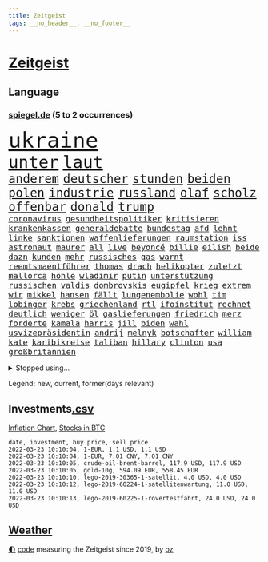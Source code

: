 ```yaml
---
title: Zeitgeist
tags: __no_header__, __no_footer__
---
```


# [Zeitgeist](https://oliz.io/zeitgeist/)

## Language

<h3><a href="https://www.spiegel.de" target="_blank">spiegel.de</a> (5 to 2 occurrences)</h3>
<p style="font-family:monospace">
<span style="font-size:32pt"><a href="news_links.html#ukraine" class="current">ukraine</a></span>
<br>
<span style="font-size:25pt"><a href="news_links.html#unter" class="current">unter</a></span>
<span style="font-size:25pt"><a href="news_links.html#laut" class="current">laut</a></span>
<br>
<span style="font-size:18pt"><a href="news_links.html#anderem" class="current">anderem</a></span>
<span style="font-size:18pt"><a href="news_links.html#deutscher" class="current">deutscher</a></span>
<span style="font-size:18pt"><a href="news_links.html#stunden" class="current">stunden</a></span>
<span style="font-size:18pt"><a href="news_links.html#beiden" class="current">beiden</a></span>
<span style="font-size:18pt"><a href="news_links.html#polen" class="current">polen</a></span>
<span style="font-size:18pt"><a href="news_links.html#industrie" class="current">industrie</a></span>
<span style="font-size:18pt"><a href="news_links.html#russland" class="current">russland</a></span>
<span style="font-size:18pt"><a href="news_links.html#olaf" class="current">olaf</a></span>
<span style="font-size:18pt"><a href="news_links.html#scholz" class="current">scholz</a></span>
<span style="font-size:18pt"><a href="news_links.html#offenbar" class="current">offenbar</a></span>
<span style="font-size:18pt"><a href="news_links.html#donald" class="current">donald</a></span>
<span style="font-size:18pt"><a href="news_links.html#trump" class="current">trump</a></span>
<br>
<span style="font-size:12pt"><a href="news_links.html#coronavirus" class="current">coronavirus</a></span>
<span style="font-size:12pt"><a href="news_links.html#gesundheitspolitiker" class="current">gesundheitspolitiker</a></span>
<span style="font-size:12pt"><a href="news_links.html#kritisieren" class="current">kritisieren</a></span>
<span style="font-size:12pt"><a href="news_links.html#krankenkassen" class="current">krankenkassen</a></span>
<span style="font-size:12pt"><a href="news_links.html#generaldebatte" class="new">generaldebatte</a></span>
<span style="font-size:12pt"><a href="news_links.html#bundestag" class="current">bundestag</a></span>
<span style="font-size:12pt"><a href="news_links.html#afd" class="current">afd</a></span>
<span style="font-size:12pt"><a href="news_links.html#lehnt" class="current">lehnt</a></span>
<span style="font-size:12pt"><a href="news_links.html#linke" class="current">linke</a></span>
<span style="font-size:12pt"><a href="news_links.html#sanktionen" class="current">sanktionen</a></span>
<span style="font-size:12pt"><a href="news_links.html#waffenlieferungen" class="current">waffenlieferungen</a></span>
<span style="font-size:12pt"><a href="news_links.html#raumstation" class="current">raumstation</a></span>
<span style="font-size:12pt"><a href="news_links.html#iss" class="current">iss</a></span>
<span style="font-size:12pt"><a href="news_links.html#astronaut" class="new">astronaut</a></span>
<span style="font-size:12pt"><a href="news_links.html#maurer" class="current">maurer</a></span>
<span style="font-size:12pt"><a href="news_links.html#all" class="current">all</a></span>
<span style="font-size:12pt"><a href="news_links.html#live" class="current">live</a></span>
<span style="font-size:12pt"><a href="news_links.html#beyoncé" class="current">beyoncé</a></span>
<span style="font-size:12pt"><a href="news_links.html#billie" class="current">billie</a></span>
<span style="font-size:12pt"><a href="news_links.html#eilish" class="current">eilish</a></span>
<span style="font-size:12pt"><a href="news_links.html#beide" class="current">beide</a></span>
<span style="font-size:12pt"><a href="news_links.html#dazn" class="current">dazn</a></span>
<span style="font-size:12pt"><a href="news_links.html#kunden" class="current">kunden</a></span>
<span style="font-size:12pt"><a href="news_links.html#mehr" class="current">mehr</a></span>
<span style="font-size:12pt"><a href="news_links.html#russisches" class="current">russisches</a></span>
<span style="font-size:12pt"><a href="news_links.html#gas" class="current">gas</a></span>
<span style="font-size:12pt"><a href="news_links.html#warnt" class="current">warnt</a></span>
<span style="font-size:12pt"><a href="news_links.html#reemtsmaentführer" class="current">reemtsmaentführer</a></span>
<span style="font-size:12pt"><a href="news_links.html#thomas" class="current">thomas</a></span>
<span style="font-size:12pt"><a href="news_links.html#drach" class="current">drach</a></span>
<span style="font-size:12pt"><a href="news_links.html#helikopter" class="current">helikopter</a></span>
<span style="font-size:12pt"><a href="news_links.html#zuletzt" class="current">zuletzt</a></span>
<span style="font-size:12pt"><a href="news_links.html#mallorca" class="current">mallorca</a></span>
<span style="font-size:12pt"><a href="news_links.html#höhle" class="current">höhle</a></span>
<span style="font-size:12pt"><a href="news_links.html#wladimir" class="current">wladimir</a></span>
<span style="font-size:12pt"><a href="news_links.html#putin" class="current">putin</a></span>
<span style="font-size:12pt"><a href="news_links.html#unterstützung" class="current">unterstützung</a></span>
<span style="font-size:12pt"><a href="news_links.html#russischen" class="current">russischen</a></span>
<span style="font-size:12pt"><a href="news_links.html#valdis" class="new">valdis</a></span>
<span style="font-size:12pt"><a href="news_links.html#dombrovskis" class="new">dombrovskis</a></span>
<span style="font-size:12pt"><a href="news_links.html#eugipfel" class="current">eugipfel</a></span>
<span style="font-size:12pt"><a href="news_links.html#krieg" class="current">krieg</a></span>
<span style="font-size:12pt"><a href="news_links.html#extrem" class="current">extrem</a></span>
<span style="font-size:12pt"><a href="news_links.html#wir" class="current">wir</a></span>
<span style="font-size:12pt"><a href="news_links.html#mikkel" class="new">mikkel</a></span>
<span style="font-size:12pt"><a href="news_links.html#hansen" class="new">hansen</a></span>
<span style="font-size:12pt"><a href="news_links.html#fällt" class="current">fällt</a></span>
<span style="font-size:12pt"><a href="news_links.html#lungenembolie" class="new">lungenembolie</a></span>
<span style="font-size:12pt"><a href="news_links.html#wohl" class="current">wohl</a></span>
<span style="font-size:12pt"><a href="news_links.html#tim" class="current">tim</a></span>
<span style="font-size:12pt"><a href="news_links.html#lobinger" class="new">lobinger</a></span>
<span style="font-size:12pt"><a href="news_links.html#krebs" class="current">krebs</a></span>
<span style="font-size:12pt"><a href="news_links.html#griechenland" class="current">griechenland</a></span>
<span style="font-size:12pt"><a href="news_links.html#rtl" class="current">rtl</a></span>
<span style="font-size:12pt"><a href="news_links.html#ifoinstitut" class="current">ifoinstitut</a></span>
<span style="font-size:12pt"><a href="news_links.html#rechnet" class="current">rechnet</a></span>
<span style="font-size:12pt"><a href="news_links.html#deutlich" class="current">deutlich</a></span>
<span style="font-size:12pt"><a href="news_links.html#weniger" class="current">weniger</a></span>
<span style="font-size:12pt"><a href="news_links.html#öl" class="current">öl</a></span>
<span style="font-size:12pt"><a href="news_links.html#gaslieferungen" class="current">gaslieferungen</a></span>
<span style="font-size:12pt"><a href="news_links.html#friedrich" class="current">friedrich</a></span>
<span style="font-size:12pt"><a href="news_links.html#merz" class="current">merz</a></span>
<span style="font-size:12pt"><a href="news_links.html#forderte" class="current">forderte</a></span>
<span style="font-size:12pt"><a href="news_links.html#kamala" class="current">kamala</a></span>
<span style="font-size:12pt"><a href="news_links.html#harris" class="current">harris</a></span>
<span style="font-size:12pt"><a href="news_links.html#jill" class="current">jill</a></span>
<span style="font-size:12pt"><a href="news_links.html#biden" class="current">biden</a></span>
<span style="font-size:12pt"><a href="news_links.html#wahl" class="current">wahl</a></span>
<span style="font-size:12pt"><a href="news_links.html#usvizepräsidentin" class="current">usvizepräsidentin</a></span>
<span style="font-size:12pt"><a href="news_links.html#andrij" class="current">andrij</a></span>
<span style="font-size:12pt"><a href="news_links.html#melnyk" class="current">melnyk</a></span>
<span style="font-size:12pt"><a href="news_links.html#botschafter" class="current">botschafter</a></span>
<span style="font-size:12pt"><a href="news_links.html#william" class="current">william</a></span>
<span style="font-size:12pt"><a href="news_links.html#kate" class="current">kate</a></span>
<span style="font-size:12pt"><a href="news_links.html#karibikreise" class="new">karibikreise</a></span>
<span style="font-size:12pt"><a href="news_links.html#taliban" class="current">taliban</a></span>
<span style="font-size:12pt"><a href="news_links.html#hillary" class="new">hillary</a></span>
<span style="font-size:12pt"><a href="news_links.html#clinton" class="new">clinton</a></span>
<span style="font-size:12pt"><a href="news_links.html#usa" class="current">usa</a></span>
<span style="font-size:12pt"><a href="news_links.html#großbritannien" class="current">großbritannien</a></span>
</p>
<details>
<summary>Stopped using...</summary>
<p class="former" style="font-size:12pt">
bergen(518) bewaffnete(518) de(518) gerechtigkeit(518) wütet(518) partie(517) strand(517) wünscht(517) alternativen(516) angeles(516) anschlag(516) beispiel(516) co₂(516) ermordet(516) handeln(516) manager(516) schwedische(516) wolfgang(516) arm(515) bilanz(515) bühne(515) demokraten(515) entlastet(515) entwicklungen(515) kündigung(515) netzwerken(515) premierminister(515) schlimmer(515) verzögert(515) wettbewerb(515) äußerst(515) beispielen(514) gründer(514) häufiger(514) irgendwann(514) klimaneutral(514) kolumnist(514) komplizen(514) kraftvoll(514) kriminellen(514) literatur(514) rechtsextremismus(514) reform(514) turin(514) drama(513) entlassung(513) figur(513) kurzfristig(513) medizin(513) achtelfinale(512) bundesrepublik(512) erhoben(512) fand(512) flieht(512) gedenken(512) gleichberechtigung(512) heftig(512) innenministerium(512) jobs(512) jörg(512) paare(512) passagiere(512) rassistische(512) reduziert(512) star(512) verstorbenen(512) weltweiten(512) 150(511) 6(511) angemessen(511) digitaler(511) durchsetzen(511) gutachten(511) hebt(511) hotel(511) kapitän(511) muster(511) ruf(511) san(511) spdpolitikerin(511) sturz(511) teilnehmer(511) timo(511) verlief(511) verschärfung(511) wiederwahl(511) arbeitnehmer(510) arzt(510) bars(510) einführen(510) eugh(510) illegale(510) maximal(510) mitunter(510) persönlich(510) podium(510) terroristen(510) ulm(510) verlegt(510) wahlen(510) weise(510) weisen(510) augsburg(509) bekannten(509) entwurf(509) erneute(509) haseloff(509) katze(509) kurve(509) misshandelt(509) mutmaßlicher(509) nordsee(509) post(509) verdiente(509) vertrauen(509) ärzten(509) armin(508) beklagen(508) dachte(508) entfernt(508) ideen(508) kanzlerin(508) leiten(508) mengen(508) menschenleben(508) überzeugen(508) aufsehen(507) brauchte(507) dach(507) einstieg(507) geduld(507) geräte(507) hinweisen(507) illegal(507) vertreter(507) überwunden(507) bewegung(506) erholt(506) feier(506) lob(506) opfern(506) rassistischen(506) rechtlich(506) riss(506) schwindet(506) sensation(506) ungarns(506) weitergegeben(506) yorker(506) atem(505) ausreichend(505) beginnen(505) begrenzen(505) digitalen(505) internen(505) kleines(505) langfristig(505) schweigen(505) spanischen(505) spott(505) starken(505) vielerorts(505) abschaffen(504) anlagen(504) anwälte(504) bot(504) debatten(504) djokovic(504) entscheidenden(504) erlitt(504) inszeniert(504) verstärken(504) weite(504) werbung(504) übernahme(504) debakel(503) durften(503) gefährlicher(503) hände(503) kostenlose(503) lothar(503) modell(503) party(503) zugelassen(503) überprüft(503) abstand(502) beschert(502) boden(502) freunden(502) gefördert(502) lakers(502) metropolen(502) punkten(502) regensburg(502) scharfe(502) trieb(502) album(501) bolsonaro(501) erlebte(501) ermittlern(501) extremen(501) geprüft(501) islamisten(501) jair(501) lagen(501) meist(501) netzwerk(501) rat(501) schöne(501) sexuell(501) spektakulären(501) töten(501) big(500) coach(500) dennis(500) dominanz(500) grün(500) kimmich(500) null(500) schüssen(500) sportlerinnen(500) teamkollegen(500) 2011(499) auskunft(499) fußballprofi(499) ständig(499) tragödie(499) womit(499) betont(498) biontech(498) euparlament(498) restaurant(498) stärksten(498) triumph(498) verbessert(498) wähler(498) abgehört(497) alice(497) gestritten(497) kilometern(497) kinos(497) meinen(497) toter(497) auftrag(496) begriff(496) festgestellt(496) petra(496) unzählige(496) beinahe(495) erschöpft(495) geimpft(494) seltsame(494) vermeintlichen(493) fehlten(492) landete(492) matthew(492) pkw(492) zahlte(492) zusammenstoß(492) erinnerung(491) gästen(491) monats(491) aktie(490) enden(490) entspannung(490) verwickelt(490) züge(490) engpässe(489) ministerium(489) aussehen(488) klarer(488) kontaktbeschränkungen(488) ostsee(488) zukünftig(488) 19jähriger(487) dran(487) papier(487) rettete(487) steffen(487) kracht(486) nachbar(486) sachsens(486) schießen(486) verheerend(486) digital(485) griechischen(485) justin(485) enttäuschung(484) erschießt(484) kostenlos(484) rang(484) stürzen(484) gewahrsam(483) insolvenz(483) lachen(483) vorbereitung(483) ute(482) verzeichnet(482) fortsetzung(481) klimaziele(480) schaut(480) vermisste(480) bangt(479) pushbacks(479) enthüllungen(478) intensivstation(478) uhaft(478) verkürzt(478) vermissten(478) ältere(478) einblick(477) wirbel(477) abstieg(476) football(476) pilot(476) verfassungsgericht(476) andrew(475) festhalten(475) maschine(475) ungeklärt(475) doping(474) katharina(473) schritten(472) schätzen(472) smartphones(471) verschafft(471) einleiten(470) geblieben(469) klees(469) runden(469) sophie(469) staus(469) verpflichten(469) flug(467) hype(467) dorf(466) sogenannten(466) wiedergewählt(466) voraussichtlich(464) annäherung(463) johannes(462) verhinderte(462) voraussetzung(462) armen(460) geimpfte(460) kontert(459) staatsoberhaupt(459) premiers(455) spacex(455) versicherer(455) gewusst(454) lockern(454) rolf(453) coronafolgen(452) tolle(452) gesichter(451) möglichkeit(451) daheim(450) gala(450) rätseln(448) bundespräsidenten(447) schadensersatz(446) coronaimpfung(445) politischer(444) heimsieg(443) solches(439) biontech/pfizer(438) geheime(438) befunden(437) flogen(437) kilo(437) badenwürttembergischen(436) coronawochenüberblick(434) effekt(433) kopfverletzungen(424) dosis(419) spritze(417) glasgow(408) technische(407) öffnet(406) juristische(402) wucht(402) kreuzung(400) verschickt(393) karriereende(389) passagier(387) trinken(383) faust(381) afghanistans(378) anfeindungen(378) fahrbahn(377) grab(377) haiti(376) großstädten(372) rückgang(370) j(369) notstand(366) missbrauchsvorwürfen(361) rausch(360) happy(355) kündigungen(351) angefeindet(350) strecken(349) erschoss(347) bewirbt(343) ermittlungsverfahren(341) schenkt(341) 15jähriger(334) unis(331) zoff(325) bundesstaaten(324) kanadischen(322) aufreger(319) höchster(316) linda(314) brian(312) pcrtests(311) niemandem(310) wütenden(308) reichtum(304) außenseiter(302) 2045(298) genesene(294) zurückzukehren(292) nationaltrainer(284) historikerin(280) lebend(278) gefilmt(276) gefälscht(276) impfquote(275) akzeptieren(273) stärkere(271) zusammenarbeiten(268) unschuldig(266) darstellung(265) ausgestellt(263) lokal(260) us(259) anführer(256) naht(254) scheiterten(254) kündigten(251) antisemitisch(250) zusammengestoßen(249) gerüchten(244) bundesanwaltschaft(242) kämpften(242) millionenentschädigung(242) astronomen(240) demenz(240) seenot(239) spitzenpolitiker(238) geldwäsche(237) rechtens(233) dick(232) umweltverbände(232) bundesrat(231) kürzen(229) verunsichert(229) attackierte(228) hanau(228) selbstkritisch(227) nächster(226) fühlte(224) hamburgs(224) kreißsaal(224) bafin(221) mittels(221) nähert(221) brasilianischen(220) hochwasser(220) zähne(220) saßen(217) 210(216) superstars(215) topmanager(214) beliebte(213) 120(212) sportlern(211) krisenmanagement(210) kameras(209) zutritt(208) dämpfen(207) abzugeben(206) erkenntnissen(205) labore(205) abwesenheit(204) berühmteste(204) nachträglich(204) rätselhafte(204) carrie(203) immobilienmarkt(203) 1992(202) coronaleugnern(201) regnet(201) transportieren(201) aufwand(199) köpfen(199) navy(198) lebenden(197) sprint(197) achtjährige(195) befürchtete(195) ertranken(195) benedikt(192) gewählte(191) tabellenführer(190) chappatte(189) pcrtest(189) rast(189) wahrscheinlicher(189) anlage(187) gewohnt(185) jahn(183) autokonzerne(182) samsungs(182) wahlberechtigten(182) orlando(181) neuesten(180) zeitungsbericht(178) ausgeschöpft(177) francisco(177) gehälter(177) somalia(176) springer(175) tränengas(175) tennessee(174) wahlkampfauftakt(174) taxi(172) volkspartei(172) prangert(171) hawaii(170) delivery(169) hero(169) längsten(169) vergnügen(168) atombombe(167) staatsanwältin(167) virginia(167) fehlender(165) tatenlos(165) 06(164) coronaleugner(163) dealer(163) historisches(163) hofften(163) schnelles(163) einzuschätzen(161) kurssturz(161) startplatz(161) dschihadisten(160) grafiken(160) trage(160) elektrisch(159) militärübung(159) coronaprotest(158) ernsthafte(158) giuffre(158) impfnachweise(158) wohnungsnot(158) augenhöhe(155) finanzhilfen(155) nolan(155) australiens(154) deaktiviert(154) wertet(154) demo(153) emotionen(153) euparlamentarier(153) mutmaßliches(152) 3gregel(151) umgebracht(151) basketballstar(150) weltraum(150) 15000(149) heinrich(149) lithium(149) fdppolitiker(148) morgan(148) redet(148) schwachstelle(148) franz(147) 1975(146) briefe(146) celtics(146) kurze(146) riefen(146) skispringen(146) tiefer(146) rwe(145) siebenmal(145) klägerin(144) mützenich(144) erneuerbaren(143) rückschlägen(143) spiegelrecherchen(143) hannah(142) presseschau(142) wichtiges(142) bedrohte(141) leise(141) liest(141) bernard(140) brennenden(140) direkte(140) rekonstruiert(140) schmuggel(140) unschuld(140) anfechten(139) organisieren(139) kälte(138) parlamentarier(138) stade(138) verbindliche(138) verheerendes(136) warburg(135) 2700(134) co2preis(134) saal(134) topligen(134) einsturz(133) webb(133) beantwortet(132) vergibt(132) naturschützer(131) radioaktiv(131) sauer(131) äußerten(131) sprecherin(130) stau(130) 66(129) misshandlungen(129) zulauf(129) hiv(128) langjähriger(127) missbrauchsskandal(127) damaligen(126) feiertag(126) gebilligt(126) bremens(125) spdfraktionschef(125) bescherte(124) vorzugehen(124) bestehe(123) tagung(123) christliche(122) roth(122) betrüger(121) bundestagspräsidentin(121) gewaltsamer(121) opel(121) preisverleihung(121) wirtschaftsforscher(121) aaron(120) cheftrainer(120) drogenhandel(120) däne(120) norderstedt(120) rechtsextrem(120) wasseroberfläche(120) alpin(119) bas(119) bärbel(119) christlichen(119) objekt(119) ski(119) versenkt(119) fotografin(118) härten(118) veröffentlichten(118) eintraf(117) fegte(117) kaeser(117) motivierter(117) freier(116) isrückkehrerin(116) pubs(116) thorsten(116) hinterließ(115) seibert(114) beseitigt(113) fasziniert(113) geringen(113) zweifache(113) houston(112) irgendwas(112) rande(112) schrittweise(112) eegumlage(111) berlinale(110) nervös(110) paraguay(110) benin(108) formuliert(107) sammlung(107) unbegründet(107) amanda(106) finanzen(106) rauswerfen(106) beantworten(105) coaching(105) gegentore(105) viermal(105) überlebender(105) autonome(104) kartoffeln(103) laura(103) musikfestival(103) regierungen(103) strompreis(103) topspieler(103) marburger(102) buhlen(101) extremer(101) kollisionskurs(101) zuverlässig(101) quarterback(100) teslaaktien(100) 17jähriger(99) anleitung(99) auszuhalten(99) stellvertretenden(99) vorstandschef(99) zukünftigen(99) strafstoß(98) versicherung(98) geschmack(97) verglich(97) vertrauliche(97) zehnjährigen(97) zustande(97) playoffs(96) yanqing(96) besatzungsmitglieder(95) miss(95) stellvertreterin(95) tranken(95) verwüstung(95) beratung(94) kurzarbeitergeld(94) patientinnen(94) pech(94) söldnern(94) bahnbrechende(93) götter(92) meteorologen(92) podest(92) überlastet(92) bauernbewegung(91) eiskanal(91) heran(91) rauschgift(91) skifahrer(91) 143(90) coronaproteste(90) promis(90) ebbt(89) klimaverhandlungen(89) coronarunde(88) grandiose(88) kombinierer(88) missverstanden(88) monteure(88) skrupellosen(88) unterallgäu(88) befragten(87) chefredaktion(87) erschütternd(87) familienministerin(87) ghislaine(87) kontakten(87) lasse(87) maxwell(87) mogadischu(87) olympiaausrichter(87) singe(87) 116(86) brennt(86) gleiche(86) ministerinnen(86) organisatoren(86) sporadisch(86) festivals(85) gestaltet(85) bönisch(84) böses(84) coronaimpfaktion(84) dsvteam(84) erwachen(84) faber(84) gastwirte(84) ligaspiele(84) story(84) zugelassene(84) /(83) kachelmann(83) leichenteile(83) menschenrechtslage(83) mittendrin(83) mutationen(83) spurensuche(83) talibansprecher(83) vorsorglich(83) 1400(82) neugier(82) shop(82) tabellenkeller(82) wecken(82) 87(81) beratungsfirma(81) demütigung(81) elbe(81) gedenktag(81) nordische(81) ostwestfalen(81) vertrauensverlust(81) 51(80) cumexaffäre(80) jederzeit(80) kleinanzeigen(80) langläuferinnen(80) papa(80) stausee(80) tschentscher(80) arbeite(79) dopings(79) ebay(79) fdpminister(79) fünfter(79) heuferumlauf(79) klaas(79) meldung(79) pflegeimpfpflicht(79) verbrennen(79) verstörende(79) automatische(78) brentford(78) buschmann(78) francesco(78) geiger(78) greuther(78) meyer(78) negativserie(78) superlative(78) vinzenz(78) zeitnah(78) zuständig(78) abstrichen(77) angeht(77) familienstreit(77) geraden(77) kriminologin(77) kräftige(77) lieferung(77) schultz(77) totschlags(77) umsatzrückgängen(77) affären(76) aufsehenerregenden(76) bewundert(76) coronabeschlüsse(76) derart(76) einzigartige(76) elle(76) omikronausbruch(76) parallelwelt(76) stimmungstest(76) 330(75) 3gnachweis(75) ariane(75) bundestagsabgeordneten(75) herstellen(75) müdigkeit(75) schneit(75) turniere(75) wettert(75) auftaucht(74) clanboss(74) finnlands(74) hausbauer(74) kronprinzessin(74) paradox(74) polizeikräfte(74) schickte(74) amtssitz(73) bronze(73) grau(73) humphries(73) kaillie(73) lochner(73) machtdemonstration(73) öffentlichrechtlichen(73) durcheinander(72) einsteiger(72) erzwingen(72) exklusiv(72) kapiteln(72) landwirtschaftsminister(72) scheine(72) verstreichen(72) brückenbauer(71) kurzerhand(71) mammutaufgabe(71) niedrigeres(71) wackelt(71) zutage(71) ardmediathek(70) aufmischen(70) diplomatie(70) dopingprobe(70) gewährt(70) marschierte(70) reifen(70) skispringer(70) veröffentlichen(70) viererbob(70) 750000(69) alarmierend(69) boy(69) chinesisches(69) deeskalation(69) fehlerfrei(69) hinweggefegt(69) inspiriert(69) preissteigerungen(69) surfer(69) übergangszeit(69) geste(68) pechstein(68) beamter(67) singles(67) abteilung(66) bestanden(66) geldanlage(66) mühen(66) nominierungen(66) phoenix(66) ricarda(66) ullmann(66) verdorben(66) vermächtnis(66) autonomes(65) autozulieferer(65) fensterscheiben(65) kinderzimmer(65) mönch(65) renault(65) schatz(65) telefonieren(65) traurige(65) beschwört(64) ingrid(64) klettern(64) landstriche(64) mediatheken(64) senegal(64) bowl(63) buchenwald(63) gewaltigen(63) großzügige(63) impossible(63) innenausschuss(63) karpfen(63) sendungen(63) tvreporter(63) absurden(62) coronaschutzmaßnahmen(62) rogers(62) äh(62) exsoldat(61) formtief(61) partygate(61) topdiplomatin(61) wimbledon(61) ergreifen(60) hilfsgelder(60) mikaela(60) obdachlosigkeit(60) preiserhöhung(60) shiffrin(60) traumjob(60) chinastrategie(59) lobbyistin(59) notenbanken(59) prozesses(59) suizide(59) tvübertragung(59) aktionismus(58) bundespräsidentenwahl(58) europaweit(58) fähre(58) rosenmontagszug(58) abgeholt(57) eisenbichler(57) osnabrück(57) russischukrainischen(57) beach(56) beschweren(56) erwachsener(56) gelder(56) paartherapeutin(56) schauspielerinnen(56) versteigerung(56) versöhnt(56) academy(55) dwd(55) gorman(55) impfregister(55) pizza(55) coburg(54) dortigen(54) getränke(54) original(54) superg(54) dreyer(53) drohung(53) erleiden(53) riesenslalom(53) untergang(53) virale(53) weltraumteleskop(53) absolut(52) aktionsplan(52) angreifen(52) arbeitnehmerinnen(52) burghardt(52) eingegangen(52) fröhlich(52) jamanka(52) lebenshaltungskosten(52) mariama(52) privathaus(52) streifenwagen(52) 25000(51) anstehende(51) geburten(51) impfpflichtdebatte(51) ineinander(51) kratzen(51) salat(51) strafanzeige(51) topstar(51) tragikomödie(51) verabreden(51) verbots(51) überwachung(51) ausreise(50) extrembergsteiger(50) gespendet(50) grundstücks(50) gülle(50) kreditvergabe(50) massenstartrennen(50) osze(50) podcasts(50) ausblick(49) eughurteil(49) feuerwerkskörper(49) fülle(49) geistig(49) gesundheitsbehörde(49) mindestlohns(49) rüstungsexporte(49) 50jährige(48) partnerin(48) persönlicher(48) riet(48) zerbricht(48) kümmert(47) peilt(47) persönlichkeiten(47) rückschläge(47) zeitgemäß(47) beschlüssen(46) fischen(46) gesünder(46) janeiro(46) kobayashi(46) reiches(46) ryoyu(46) verfassungswidrige(46) vielfalt(46) wurf(46) ausgewiesen(45) bobsport(45) dänemarks(45) europaabgeordneter(45) hennig(45) nachwirkt(45) stammte(45) verkürzung(45) website(45) zeitungen(45) crewmitglieder(44) einheimische(44) erwerben(44) geschlampt(44) paypal(44) rodeln(44) täuschung(44) aufstehen(43) auszustrahlen(43) millionenstrafen(43) pablo(43) postboten(43) prügeln(43) tiefpunkt(43) reparatur(42) überschwemmt(42) auswirken(41) dominant(41) fitness(41) begeisterte(40) brisante(40) panne(40) protestierende(40) siegerehrung(40) späten(40) zündete(40) 1350(39) görlitz(39) selbstverständlich(39) wlan(39) datenschutz(38) landwirten(38) ploß(38) fußballstadion(37) lynn(37) mediensubventionen(37) partygateskandal(37) schulbezirk(37) teppich(37) volksabstimmung(37) abgerissen(36) dsvathleten(36) hof(36) lagern(36) moderieren(36) royal(36) schnelltest(36) verwendung(36) erftstadt(35) erlebten(35) impfnachweis(35) nervt(35) operation(35) teufels(35) zunichte(35) ausgrenzung(34) forschungsergebnisse(34) geglaubter(34) regierungsberater(34) anspruchsvoll(33) auswahlverfahren(33) schwerwiegenden(33) verbessern(33) bobfahrer(32) diebstahl(32) einstweiliger(32) entgeht(32) erwachsenenalter(32) fett(32) lockdownpartys(32) tennisweltranglistenerste(32) trabert(32) trick(32) achtjähriger(31) dienstgrade(31) fremd(31) joschka(31) klingen(31) krankheiten(31) macher(31) matchwinner(31) münchenfreising(31) population(31) päckchen(31) verschont(31) doll(30) frankfurts(30) krüger(30) m(30) neckar(30) überflüssige(30) 61jähriger(29) anstrengungen(29) exaußenminister(29) hofmeister(29) kühler(29) motivierte(29) ramona(29) snowboarderin(29) spezialkräfte(29) 23jährige(28) 93(28) anstalt(28) hübsch(28) justizministerin(28) kondome(28) lobende(28) sofortige(28) startrecht(28) topfavorit(28) wahlmanipulation(28) adern(27) bauernpräsident(27) oberbürgermeisters(27) russlandkonflikt(27) schlammlawine(27) umland(27) verlässlich(27) arizona(26) azoren(26) emden(26) heutzutage(26) jubelt(26) krebitz(26) nasen(26) nicolette(26) rosenkohl(26) silbermedaille(26) zelt(26) übergewichtig(26) überzeugung(26) aufteilen(25) baustopp(25) botschafterin(25) honduras(25) itexperte(25) kirchenaustritte(25) minusgrade(25) murray(25) schnitten(25) vagen(25) wüten(25) bergung(24) eishockeyteam(24) eutaxonomie(24) rekordeinbruch(24) zurückkommen(24) ai(23) echtheit(23) starter(23) unheimlich(23) arenen(22) aufgelegt(22) bengals(22) cincinnati(22) einlenken(22) email(22) interessieren(22) kansas(22) maine(22) normalschanze(22) olympisches(22) orkan(22) schwinden(22) stürmisch(22) unangenehm(22) wassersportler(22) asiatische(21) böen(21) drahtzieher(21) gemeine(21) ilnur(21) odermatt(21) orkanartige(21) sicherheitskonferenz(21) strafrechtlich(21) stürmischem(21) trägerrakete(21) versagte(21) begründete(20) betreibt(20) burkina(20) celsius(20) eh(20) faso(20) gesichtserkennung(20) ischinger(20) skination(20) sturmflut(20) umgestürzte(20) umstürzende(20) end(19) marineschiff(19) otte(19) skeleton(19) stufenweise(19) umfragen(19) wintersturm(19) abzulehnen(18) flores(18) hessenthaler(18) meuthen(18) witt(18) wuppertaler(18) altenheimen(17) durchbrachen(17) gedemütigt(17) ottawa(17) parteipolitische(17) trudeau(17) attestiert(16) bundesversammlung(16) fahnenträger(16) iocchef(16) liveblog(16) salah(16) stromanbieter(16) truppenabzug(16) 37jährigen(15) exsiemenschef(15) hinderlich(15) just(15) kylian(15) like(15) rauchen(15) that(15) antiterroreinsatz(14) cnnpräsident(14) eiertanz(14) entscheidende(14) fieber(14) hotelzimmer(14) immunisieren(14) kfwförderstopp(14) plage(14) spätem(14) verlage(14) vollständigen(14) wettbewerbe(14) anzahl(13) dr(13) frenzel(13) nolte(13) schülern(13) öffnungsschritte(13) blumenkohl(12) kruse(12) rummel(12) sensationell(12) spezialisierte(12) a100(11) biathlonstaffel(11) bill(11) erdrutsch(11) ereignissen(11) kriminalfall(11) landrat(11)
</p>
</details>
<p>Legend: <span class="new">new</span>, <span class="current">current</span>, <span class="former">former(days relevant)</span></p>

## Investments[.csv](investments.csv)

[Inflation Chart](https://inflationchart.com),
[Stocks in BTC](https://stonksinbtc.xyz/)

```
date, investment, buy price, sell price
2022-03-23 10:10:04, 1-EUR, 1.1 USD, 1.1 USD
2022-03-23 10:10:04, 1-EUR, 7.01 CNY, 7.01 CNY
2022-03-23 10:10:05, crude-oil-brent-barrel, 117.9 USD, 117.9 USD
2022-03-23 10:10:05, gold-10g, 594.09 EUR, 558.45 EUR
2022-03-23 10:10:10, lego-2019-30365-1-satellit, 4.0 USD, 4.0 USD
2022-03-23 10:10:12, lego-2019-60224-1-satellitenwartung, 11.0 USD, 11.0 USD
2022-03-23 10:10:13, lego-2019-60225-1-rovertestfahrt, 24.0 USD, 24.0 USD
```

## [Weather](weather.html)

<footer>
<a href="javascript:toggleTheme()" class="nav">🌓</a>
<a href="https://github.com/ooz/zeitgeist">code</a> measuring the Zeitgeist since 2019, by <a href="https://oliz.io">oz</a>
</footer>
